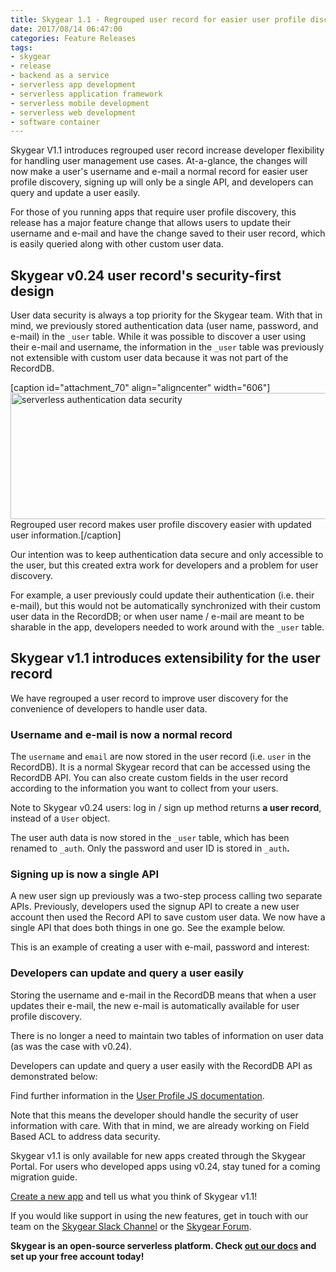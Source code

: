 ```yaml
---
title: Skygear 1.1 - Regrouped user record for easier user profile discovery
date: 2017/08/14 06:47:00
categories: Feature Releases
tags:
- skygear
- release
- backend as a service
- serverless app development
- serverless application framework
- serverless mobile development
- serverless web development
- software container
---
```


Skygear V1.1 introduces regrouped user record increase developer flexibility for handling user management use cases. At-a-glance, the changes will now make a user's username and e-mail a normal record for easier user profile discovery, signing up will only be a single API, and developers can query and update a user easily.

For those of you running apps that require user profile discovery, this release has a major feature change that allows users to update their username and e-mail and have the change saved to their user record, which is easily queried along with other custom user data.
<!--more-->

## Skygear v0.24 user record's security-first design
User data security is always a top priority for the Skygear team. With that in mind, we previously stored authentication data (user name, password, and e-mail) in the `_user` table. While it was possible to discover a user using their e-mail and username, the information in the `_user` table was previously not extensible with custom user data because it was not part of the RecordDB.

[caption id="attachment_70" align="aligncenter" width="606"]<img class="wp-image-70 size-full" src="http://blog.skygear.io/wp-content/uploads/2017/08/skygear_auth3.png" alt="serverless authentication data security" width="606" height="202" /> Regrouped user record makes user profile discovery easier with updated user information.[/caption]

Our intention was to keep authentication data secure and only accessible to the user, but this created extra work for developers and a problem for user discovery.

For example, a user previously could update their authentication (i.e. their e-mail), but this would not be automatically synchronized with their custom user data in the RecordDB; or when user name / e-mail are meant to be sharable in the app, developers needed to work around with the `_user` table.

## Skygear v1.1 introduces extensibility for the user record
We have regrouped a user record to improve user discovery for the convenience of developers to handle user data.

### Username and e-mail is now a normal record

The `username` and `email` are now stored in the user record (i.e. `user` in the RecordDB). It is a normal Skygear record that can be accessed using the RecordDB API. You can also create custom fields in the user record according to the information you want to collect from your users.

Note to Skygear v0.24 users: log in / sign up method returns **a user record**, instead of a `User` object.

The user auth data is now stored in the <code>_user</code> table, which has been renamed to <code>_auth</code>. Only the password and user ID is stored in <code>_auth</code><b>.</b>

### Signing up is now a single API

A new user sign up previously was a two-step process calling two separate APIs. Previously, developers used the signup API to create a new user account then used the Record API to save custom user data. We now have a single API that does both things in one go. See the example below.

This is an example of creating a user with e-mail, password and interest:

<script src="https://gist.github.com/tensiuyan/8531314f3b7bce3cda4bea50ad8b6e92.js"></script>

### Developers can update and query a user easily

Storing the username and e-mail in the RecordDB means that when a user updates their e-mail, the new e-mail is automatically available for user profile discovery.

There is no longer a need to maintain two tables of information on user data (as was the case with v0.24).

Developers can update and query a user easily with the RecordDB API as demonstrated below:

<script src="https://gist.github.com/tensiuyan/2d3a207aab319661eebb74181e6e4289.js"></script>

Find further information in the [User Profile JS documentation](https://docs.skygear.io/guides/auth/user-profile/js/).

Note that this means the developer should handle the security of user information with care. With that in mind, we are already working on Field Based ACL to address data security.

Skygear v1.1 is only available for new apps created through the Skygear Portal. For users who developed apps using v0.24, stay tuned for a coming migration guide.

[Create a new app](http://portal.skygear.io) and tell us what you think of Skygear v1.1!

If you would like support in using the new features, get in touch with our team on the [Skygear Slack Channel](https://slack.skygear.io/) or the [Skygear Forum](https://discuss.skygear.io/t/welcome-to-skygear-forum/8).

**Skygear is an open-source serverless platform. Check [out our docs](https://docs.skygear.io/) and set up your free account today!**
